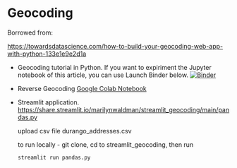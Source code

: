 # Geocoding

Borrowed from:

https://towardsdatascience.com/how-to-build-your-geocoding-web-app-with-python-133e1e9e2d1a


* Geocoding tutorial in Python. If you want to expiriment the Jupyter notebook of this article, you can use Launch Binder below.
    [![Binder](https://mybinder.org/badge_logo.svg)](https://mybinder.org/v2/gh/shakasom/geocoding/master)



* Reverse Geocoding 
  [Google Colab Notebook](https://github.com/shakasom/geocoding/blob/master/ReverseGeocoding.ipynb)

* Streamlit application.
  https://share.streamlit.io/marilynwaldman/streamlit_geocoding/main/pandas.py

  upload csv file durango_addresses.csv

  to run locally - git clone, cd to streamlit_geocoding, then run

  ```
  streamlit run pandas.py

  ```

